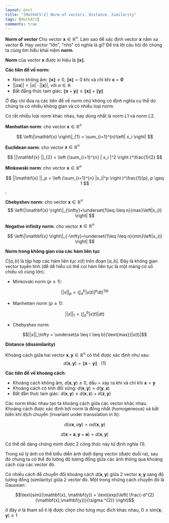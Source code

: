 ```yaml
---
layout: post
title: "[Math4CV-2] Norm of vectors. Distance. Similarity"
tags: [Math4CV]
comments: true
---
```


**Norm of vector**
Cho vector $\mathbf{x}\in \mathbb{R}^{n}$. Làm sao để xác định vector $\mathbf{x}$ nằm xa vector $\mathbf{0}$. Hay vector "lớn", "nhỏ" có nghĩa là gì? Để trả lời câu hỏi đó chúng ta cùng tìm hiểu khái niệm **norm**.

**Norm** của vector $\mathbf{x}$ được kí hiệu là $\left\|\mathbf{x} \right\|$.

**Các tiên đề về norm:**

- Norm không âm: $\left\|\mathbf{x} \right\| \geq 0$, $\left\|\mathbf{x} \right\| = 0$ khi và chỉ khi $\mathbf{x} = \mathbf{0}$
- $|| \alpha \mathbf{x} || = | \alpha | \cdot || \mathbf{x} ||$, với $\alpha \in \mathbb{R}$
- Bất đẳng thức tam giác: $\left\| \mathbf{x} + \mathbf{y} \right\| \leq \left\|\mathbf{x} \right\| + \left\|\mathbf{y} \right\|$

Ở đây chỉ đưa ra các tiên đề về norm chứ không có định nghĩa cụ thể do chúng ta có nhiều không gian và có nhiều loại norm.

Có rất nhiều loại norm khác nhau, hay dùng nhất là norm $L1$ và norm $L2$.

**Manhattan norm**: cho vector $\mathbf{x}\in \mathbb{R}^{n}$

$$ \left\|\mathbf{x} \right\|_{1} = \sum_{i=1}^{n}\left| x_i \right| $$

**Euclidean norm**: cho vector $\mathbf{x}\in \mathbb{R}^{n}$

$$ ||\mathbf{x} ||_{2} = \left (\sum_{i=1}^{n} | x_i |^2  \right )^\frac{1}{2} $$

**Minkowski norm**: cho vector $\mathbf{x}\in \mathbb{R}^{n}$

$$ ||\mathbf{x} ||_p = \left (\sum_{i=1}^{n} |x_i|^p  \right )^\frac{1}{p}, p \geq 1 $$, 

**Chebyshev norm**: cho vector $\mathbf{x}\in \mathbb{R}^{n}$
$$ \left\|\mathbf{x} \right\|_{\infty}=\underset{1\leq i\leq n}{max}\left|x_{i} \right| $$

**Negative infinity norm:** cho vector $\mathbf{x}\in \mathbb{R}^{n}$

$$ \left\|\mathbf{x} \right\|_{-\infty}=\underset{1\leq i\leq n}{min}\left|x_{i} \right| $$

**Norm trong không gian của các hàm liên tục**

$C[a, b]$ là tập hợp các hàm liên tục $x(t)$ trên đoạn $[a, b]$. Đây là không gian vector tuyến tính (để dễ hiểu có thể coi hàm liên tục là một mảng có số chiều vô cùng lớn).
- Minkovski norm ($p \geq 1$):

$$||x||_p = (\int_{a}^{b}|x(t)|^p dt)^{1/p}$$

- Manhetten norm ($p \geq 1$):

$$||x||_1 = (\int_{a}^{b}|x(t)| dt)$$

- Chebyshev norm:

$$||x||_\infty = \underset{a \leq t \leq b}{\text{max}}|x(t)|$$

**Distance (dissimilarity)**

Khoảng cách giữa hai vector $\mathbf{x}, \mathbf{y} \in \mathbb{R}^{n}$ có thể được xác định như sau:
$$ d(\mathbf{x} , \mathbf{y}) = \left\|\mathbf{x} - \mathbf{y} \right\|  ~~~ (1)$$

**Các tiên đề về khoảng cách:**

* Khoảng cách không âm, $d(\mathbf{x} , \mathbf{y}) \geq 0$, dấu $=$ xảy ra khi và chỉ khi $\mathbf{x} = \mathbf{y}$
* Khoảng cách có tính đối xứng: $d(\mathbf{x} , \mathbf{y}) = d(\mathbf{y} , \mathbf{x})$ 
* Bất đẳn thưc tam giác: $d(\mathbf{x} , \mathbf{y}) \leq d(\mathbf{x} , \mathbf{z}) + d(\mathbf{z} , \mathbf{y})$

Các norm khác nhau tạo ta khoảng cách giữa các vector khác nhau. Khoảng cách được xác định bởi norm là đồng nhất (homogeneous) và bất biến khi dịch chuyển (invariant under transslation in $\mathbb{R}$): 

$$d(\alpha \mathbf{x}, \alpha \mathbf{y}) = \alpha d( \mathbf{x},\mathbf{y})$$

$$d(\mathbf{x} + \mathbf{a}, \mathbf{y} + \mathbf{a}) =d( \mathbf{x},\mathbf{y})$$

Có thể dễ dàng chứng minh được 2 công thức này từ định nghĩa (1).

Trong xử lý ảnh có thể biểu diễn ảnh dưới dạng vector (được duỗi ra), sau đó chúng ta có thể đo lường độ tương đồng giữa các ảnh thông qua khoảng cách của các vector đó.

Có nhiều cách để chuyển đổi khoảng cách $d(\mathbf{x} , \mathbf{y})$ giữa 2 vector $\mathbf{x}, \mathbf{y}$ sang độ tương đồng (similarity) giữa 2 vector đó. Một trong những cách chuyển đó là Gaussian:

$$\text{sim}(\mathbf{x}, \mathbf{y}) = \text{exp}\left( \frac{-d^{2}(\mathbf{x},\mathbf{y})}{\sigma ^{2}} \right)$$

ở đây $\sigma$ là tham số tỉ lệ được chọn cho từng mục đích khác nhau, $0 \leq \text{sim}(\mathbf{x}, \mathbf{y}) \leq 1$




























